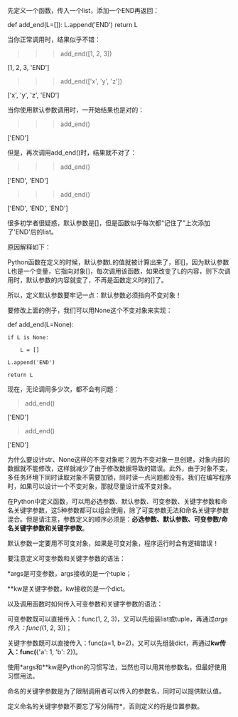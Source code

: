 先定义一个函数，传入一个list，添加一个END再返回：

def add_end(L=[]):
    L.append('END')
    return L

当你正常调用时，结果似乎不错：

>>> add_end([1, 2, 3])

[1, 2, 3, 'END']

>>> add_end(['x', 'y', 'z'])

['x', 'y', 'z', 'END']

当你使用默认参数调用时，一开始结果也是对的：

>>> add_end()

['END']

但是，再次调用add_end()时，结果就不对了：

>>> add_end()

['END', 'END']

>>> add_end()

['END', 'END', 'END']

很多初学者很疑惑，默认参数是[]，但是函数似乎每次都“记住了”上次添加了'END'后的list。

原因解释如下：

Python函数在定义的时候，默认参数L的值就被计算出来了，即[]，因为默认参数L也是一个变量，它指向对象[]，每次调用该函数，如果改变了L的内容，则下次调用时，默认参数的内容就变了，不再是函数定义时的[]了。

所以，定义默认参数要牢记一点：默认参数必须指向不变对象！

要修改上面的例子，我们可以用None这个不变对象来实现：

def add_end(L=None):

    if L is None:
    
        L = []
        
    L.append('END')
    
    return L

现在，无论调用多少次，都不会有问题：

> add_end()

['END']
>add_end()

['END']

为什么要设计str、None这样的不变对象呢？因为不变对象一旦创建，对象内部的数据就不能修改，这样就减少了由于修改数据导致的错误。此外，由于对象不变，多任务环境下同时读取对象不需要加锁，同时读一点问题都没有。我们在编写程序时，如果可以设计一个不变对象，那就尽量设计成不变对象。

在Python中定义函数，可以用必选参数、默认参数、可变参数、关键字参数和命名关键字参数，这5种参数都可以组合使用，除了可变参数无法和命名关键字参数混合。但是请注意，参数定义的顺序必须是：**必选参数、默认参数、可变参数/命名关键字参数和关键字参数**。

默认参数一定要用不可变对象，如果是可变对象，程序运行时会有逻辑错误！

要注意定义可变参数和关键字参数的语法：

*args是可变参数，args接收的是一个tuple；

**kw是关键字参数，kw接收的是一个dict。

以及调用函数时如何传入可变参数和关键字参数的语法：

可变参数既可以直接传入：func(1, 2, 3)，又可以先组装list或tuple，再通过*args传入：func(*(1, 2, 3))；

关键字参数既可以直接传入：func(a=1, b=2)，又可以先组装dict，再通过**kw传入：func(**{'a': 1, 'b': 2})。

使用*args和**kw是Python的习惯写法，当然也可以用其他参数名，但最好使用习惯用法。

命名的关键字参数是为了限制调用者可以传入的参数名，同时可以提供默认值。

定义命名的关键字参数不要忘了写分隔符*，否则定义的将是位置参数。
